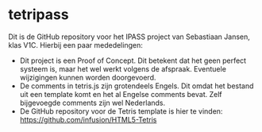 # tetripass

Dit is de GitHub repository voor het IPASS project van Sebastiaan Jansen, klas V1C.
Hierbij een paar mededelingen:
  * Dit project is een Proof of Concept. Dit betekent dat het geen perfect systeem is, maar het wel werkt volgens de afspraak. Eventuele wijzigingen kunnen worden doorgevoerd.
  * De comments in tetris.js zijn grotendeels Engels. Dit omdat het bestand uit een template komt en het al Engelse comments bevat. Zelf bijgevoegde comments zijn wel Nederlands.
  * De GitHub repository voor de Tetris template is hier te vinden: https://github.com/infusion/HTML5-Tetris
